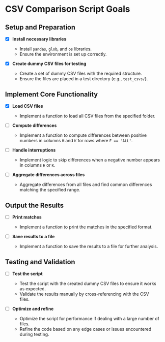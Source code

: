 # CSV Comparison Script Goals

## Setup and Preparation

- [x] **Install necessary libraries**
  - Install `pandas`, `glob`, and `os` libraries.
  - Ensure the environment is set up correctly.

- [x] **Create dummy CSV files for testing**
  - Create a set of dummy CSV files with the required structure.
  - Ensure the files are placed in a test directory (e.g., `test_csvs/`).

## Implement Core Functionality

- [x] **Load CSV files**
  - Implement a function to load all CSV files from the specified folder.

- [ ] **Compute differences**
  - Implement a function to compute differences between positive numbers in columns `H` and `K` for rows where `F == 'ALL'`.

- [ ] **Handle interruptions**
  - Implement logic to skip differences when a negative number appears in columns `H` or `K`.

- [ ] **Aggregate differences across files**
  - Aggregate differences from all files and find common differences matching the specified range.

## Output the Results

- [ ] **Print matches**
  - Implement a function to print the matches in the specified format.

- [ ] **Save results to a file**
  - Implement a function to save the results to a file for further analysis.

## Testing and Validation

- [ ] **Test the script**
  - Test the script with the created dummy CSV files to ensure it works as expected.
  - Validate the results manually by cross-referencing with the CSV files.

- [ ] **Optimize and refine**
  - Optimize the script for performance if dealing with a large number of files.
  - Refine the code based on any edge cases or issues encountered during testing.
